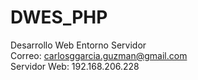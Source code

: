 # DWES_PHP
Desarrollo Web Entorno Servidor  
Correo: carlosggarcia.guzman@gmail.com  
Servidor Web: 192.168.206.228